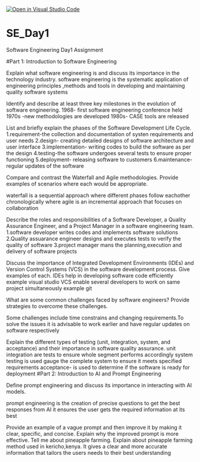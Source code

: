 [![Open in Visual Studio Code](https://classroom.github.com/assets/open-in-vscode-2e0aaae1b6195c2367325f4f02e2d04e9abb55f0b24a779b69b11b9e10269abc.svg)](https://classroom.github.com/online_ide?assignment_repo_id=15571110&assignment_repo_type=AssignmentRepo)
# SE_Day1
Software Engineering Day1 Assignment

#Part 1: Introduction to Software Engineering

Explain what software engineering is and discuss its importance in the technology industry.
software engineering is the systematic application of engineering principles ,methods and tools in developing and maintaining quality software systems



Identify and describe at least three key milestones in the evolution of software engineering.
1968- first software engineering conference held
1970s -new methodologies are developed 
1980s- CASE tools are released

List and briefly explain the phases of the Software Development Life Cycle.
1.requirement-the collection and documentation of systen requirements and user needs
2.design- creating detailed designs of software architecture and user interface
3.implementation- writing codes to build the software as per the design
4.testing-the software undergoes several tests to ensure proper functioning
5.deployment-   releasing software to customers 
6.maintenance- regular updates of the software

Compare and contrast the Waterfall and Agile methodologies. Provide examples of scenarios where each would be appropriate.

waterfall is a sequential approach where different phases follow eachother chronologically where agile is an incremental approach that focuses on collaboration

Describe the roles and responsibilities of a Software Developer, a Quality Assurance Engineer, and a Project Manager in a software engineering team.
1.software developer writes codes and implements software solutions
2.Quality assuarance engineer designs and executes tests to verify the quality of software
3.project manager mans the planning,execution and delivery of software projects

Discuss the importance of Integrated Development Environments (IDEs) and Version Control Systems (VCS) in the software development process. Give examples of each.
IDEs help in developing software code efficiently example visual studio
VCS enable several developers to work on same project simultaneously example git

What are some common challenges faced by software engineers? Provide strategies to overcome these challenges.

Some challenges include time constrains and changing requirements.To solve the issues it is advisable to work earlier and have regular updates on software respectively

Explain the different types of testing (unit, integration, system, and acceptance) and their importance in software quality assurance.
unit integration are tests to ensure whole segment performs accordingly
system testing is used gauge the complete system to ensure it meets specified requirements
acceptance- is used to determine if the software is ready for deployment
#Part 2: Introduction to AI and Prompt Engineering


Define prompt engineering and discuss its importance in interacting with AI models.

prompt engineering is the creation of precise questions to get the best responses from AI it ensures the user gets the required information at its best

Provide an example of a vague prompt and then improve it by making it clear, specific, and concise. Explain why the improved prompt is more effective.
Tell me about pineapple farming.
Explain about pineapple farming method used in kericho,kenya.
It gives a clear and more accurate information that tailors the users needs to their best understanding
